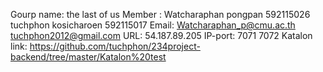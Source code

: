 Gourp name: the last of us
Member : 
Watcharaphan pongpan	592115026
tuchphon kosicharoen	592115017
Email:
Watcharaphan_p@cmu.ac.th
tuchphon2012@gmail.com
URL:
54.187.89.205
IP-port:
7071 
7072
Katalon link:
https://github.com/tuchphon/234project-backend/tree/master/Katalon%20test
